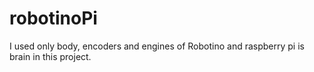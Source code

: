 # robotinoPi

I used only body, encoders and engines of Robotino and raspberry pi is brain in this project.
